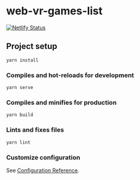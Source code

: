 # web-vr-games-list

[![Netlify Status](https://api.netlify.com/api/v1/badges/4b26948f-e02f-467c-b894-f597834288af/deploy-status)](https://app.netlify.com/sites/vrgames/deploys)

## Project setup
```
yarn install
```

### Compiles and hot-reloads for development
```
yarn serve
```

### Compiles and minifies for production
```
yarn build
```

### Lints and fixes files
```
yarn lint
```

### Customize configuration
See [Configuration Reference](https://cli.vuejs.org/config/).

